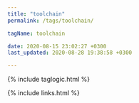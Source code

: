 ```yaml
---
title: "toolchain"
permalink: /tags/toolchain/

tagName: toolchain

date: 2020-08-15 23:02:27 +0300
last_updated: 2020-08-28 19:38:58 +0300

---
```


{% include taglogic.html %}

{% include links.html %}
